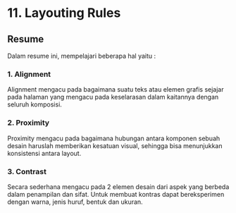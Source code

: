 # 11. Layouting Rules

## Resume
Dalam resume ini, mempelajari beberapa hal yaitu :

### 1. Alignment
Alignment mengacu pada bagaimana suatu teks atau elemen 
grafis sejajar pada halaman yang mengacu pada keselarasan
dalam kaitannya dengan seluruh komposisi.

### 2. Proximity
Proximity mengacu pada bagaimana hubungan antara komponen sebuah desain
haruslah memberikan kesatuan visual, sehingga bisa menunjukkan konsistensi
antara layout.

### 3. Contrast
Secara sederhana mengacu pada 2 elemen desain dari aspek yang berbeda
dalam penampilan dan sifat. Untuk membuat kontras dapat bereksperimen
dengan warna, jenis huruf, bentuk dan ukuran.